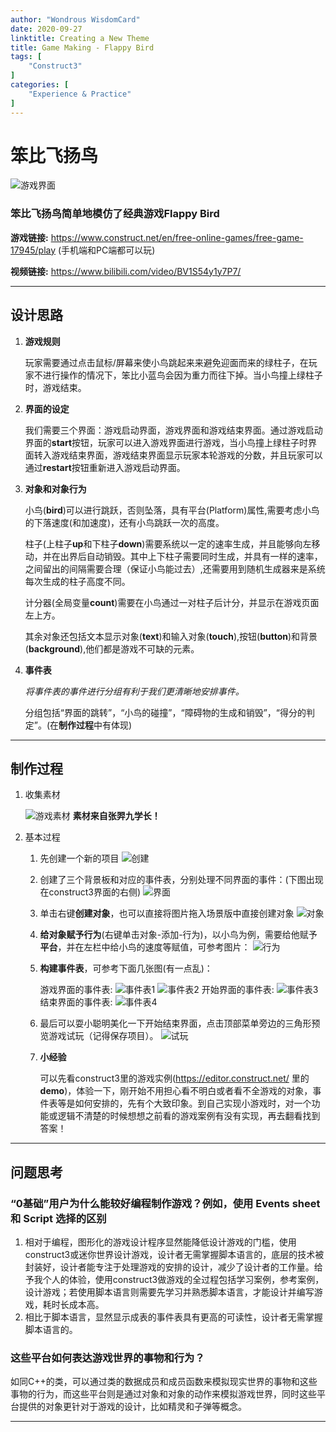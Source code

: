 ```yaml
---
author: "Wondrous WisdomCard"
date: 2020-09-27
linktitle: Creating a New Theme
title: Game Making - Flappy Bird
tags: [  
    "Construct3"
]
categories: [
    "Experience & Practice"
]
---
```


# 笨比飞扬鸟

![游戏界面](../../images/blog2/1.jpg)

### 笨比飞扬鸟简单地模仿了经典游戏**Flappy Bird**

**游戏链接:** https://www.construct.net/en/free-online-games/free-game-17945/play (手机端和PC端都可以玩)

**视频链接:** https://www.bilibili.com/video/BV1S54y1y7P7/ 

---

## 设计思路

1. **游戏规则**
   
   玩家需要通过点击鼠标/屏幕来使小鸟跳起来来避免迎面而来的绿柱子，在玩家不进行操作的情况下，笨比小蓝鸟会因为重力而往下掉。当小鸟撞上绿柱子时，游戏结束。

2. **界面的设定**

    我们需要三个界面：游戏启动界面，游戏界面和游戏结束界面。通过游戏启动界面的**start**按钮，玩家可以进入游戏界面进行游戏，当小鸟撞上绿柱子时界面转入游戏结束界面，游戏结束界面显示玩家本轮游戏的分数，并且玩家可以通过**restart**按钮重新进入游戏启动界面。

3. **对象和对象行为**

    小鸟(**bird**)可以进行跳跃，否则坠落，具有平台(Platform)属性,需要考虑小鸟的下落速度(和加速度)，还有小鸟跳跃一次的高度。

    柱子(上柱子**up**和下柱子**down**)需要系统以一定的速率生成，并且能够向左移动，并在出界后自动销毁。其中上下柱子需要同时生成，并具有一样的速率，之间留出的间隔需要合理（保证小鸟能过去）,还需要用到随机生成器来是系统每次生成的柱子高度不同。

    计分器(全局变量**count**)需要在小鸟通过一对柱子后计分，并显示在游戏页面左上方。

    其余对象还包括文本显示对象(**text**)和输入对象(**touch**),按钮(**button**)和背景(**background**),他们都是游戏不可缺的元素。

4. **事件表**
   
    *将事件表的事件进行分组有利于我们更清晰地安排事件。*

    分组包括“界面的跳转”，“小鸟的碰撞”，“障碍物的生成和销毁”，“得分的判定”。(在**制作过程**中有体现)
---

## 制作过程

1. 收集素材
   
    ![游戏素材](../../images/blog2/2.jpg)
    **素材来自张羿九学长！**


2. 基本过程
   
   1. 先创建一个新的项目
    ![创建](../../images/blog2/0.png)

   2. 创建了三个背景板和对应的事件表，分别处理不同界面的事件：(下图出现在construct3界面的右侧)
    ![界面](../../images/blog2/3.png)

   3. 单击右键**创建对象**，也可以直接将图片拖入场景版中直接创建对象
    ![对象](../../images/blog2/4.png)
   4. **给对象赋予行为**(右键单击对象-添加-行为)，以小鸟为例，需要给他赋予**平台**，并在左栏中给小鸟的速度等赋值，可参考图片：
    ![行为](../../images/blog2/5.png)
   5. **构建事件表**，可参考下面几张图(有一点乱)：
   
        游戏界面的事件表:
        ![事件表1](../../images/blog2/6.png)
        ![事件表2](../../images/blog2/7.png)
        开始界面的事件表:
        ![事件表3](../../images/blog2/8.png)
        结束界面的事件表:
        ![事件表4](../../images/blog2/9.png)
   6. 最后可以耍小聪明美化一下开始结束界面，点击顶部菜单旁边的三角形预览游戏试玩（记得保存项目）。 
        ![试玩](../../images/blog2/10.png)
   7. **小经验**
   
        可以先看construct3里的游戏实例(https://editor.construct.net/ 里的**demo**)，体验一下，刚开始不用担心看不明白或者看不全游戏的对象，事件表等是如何安排的，先有个大致印象。到自己实现小游戏时，对一个功能或逻辑不清楚的时候想想之前看的游戏案例有没有实现，再去翻看找到答案！

---

## 问题思考

### “0基础”用户为什么能较好编程制作游戏？例如，使用 Events sheet 和 Script 选择的区别
1. 相对于编程，图形化的游戏设计程序显然能降低设计游戏的门槛，使用construct3或迷你世界设计游戏，设计者无需掌握脚本语言的，底层的技术被封装好，设计者能专注于处理游戏的安排的设计，减少了设计者的工作量。给予我个人的体验，使用construct3做游戏的全过程包括学习案例，参考案例，设计游戏；若使用脚本语言则需要先学习并熟悉脚本语言，才能设计并编写游戏，耗时长成本高。
2. 相比于脚本语言，显然显示成表的事件表具有更高的可读性，设计者无需掌握脚本语言的。


### 这些平台如何表达游戏世界的事物和行为？

 如同C++的类，可以通过类的数据成员和成员函数来模拟现实世界的事物和这些事物的行为，而这些平台则是通过对象和对象的动作来模拟游戏世界，同时这些平台提供的对象更针对于游戏的设计，比如精灵和子弹等概念。

---